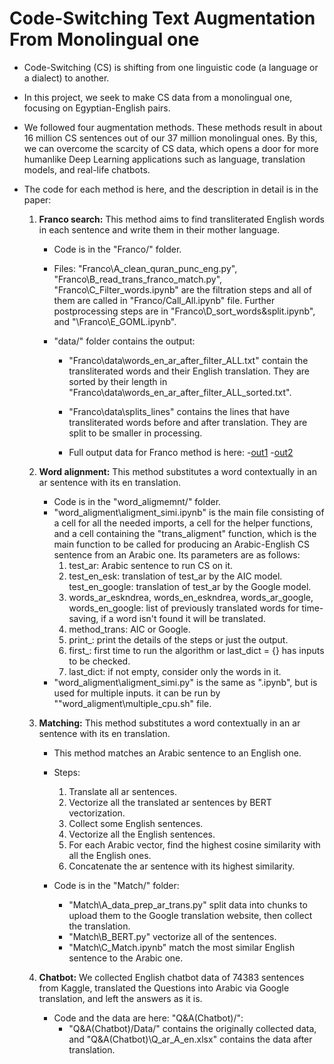 # Code-Switching Text Augmentation From Monolingual one
* Code-Switching (CS) is shifting from one linguistic code (a language or a dialect) to another.

* In this project, we seek to make CS data from a monolingual one, focusing on Egyptian-English pairs.

* We followed four augmentation methods. These methods result in about 16 million CS sentences out of our 37 million monolingual ones. By this, we can overcome the scarcity of CS data, which opens a door for more humanlike Deep Learning applications such as language, translation models, and real-life chatbots.


* The code for each method is here, and the description in detail is in the paper: 
  1. **Franco search:** This method aims to find transliterated English words in each sentence and write them in their mother language.

      * Code is in the "Franco/" folder. 

      * Files: "Franco\A_clean_quran_punc_eng.py", "Franco\B_read_trans_franco_match.py", "Franco\C_Filter_words.ipynb" are the filtration steps and all of them are called in "Franco/Call_All.ipynb" file. Further postprocessing steps are in "Franco\D_sort_words&split.ipynb", and "\Franco\E_GOML.ipynb".

      * "data/" folder contains the output:
        * "Franco\data\words_en_ar_after_filter_ALL.txt" contain the transliterated words and their English translation. They are sorted by their length in "Franco\data\words_en_ar_after_filter_ALL_sorted.txt". 
        
        * "Franco\data\splits_lines\" contains the lines that have transliterated words before and after translation. They are split to be smaller in processing.
    


        * Full output data for Franco method is here:
          -[out1](https://drive.google.com/file/d/1RgYQw2gQYKOyEDmoh7UxGXkObBH-5gTZ/view?usp=sharing)
          -[out2](https://drive.google.com/file/d/1cJEUIrGZorq_n_g05NRhBWGXrdywxLnQ/view?usp=sharing)







  2. **Word alignment:** This method substitutes a word contextually in an ar sentence with its en translation.
  
      * Code is in the "word_aligmemnt/" folder. 
      * "word_aligment\aligment_simi.ipynb" is the main file consisting of a cell for all the needed imports, a cell for the helper functions, and a cell containing the "trans_aligment" function, which is the main function to be called for producing an Arabic-English CS sentence from an Arabic one. Its parameters are as follows:
           1. test_ar: Arabic sentence to run CS on it.
           2. test_en_esk: translation of test_ar by the AIC model.
              test_en_google: translation of test_ar by the Google model.
           3. words_ar_eskndrea, words_en_eskndrea, words_ar_google, words_en_google: list of previously translated words for time-saving, if a word isn't found it will be translated. 
           4. method_trans: AIC or Google.
           5. print_: print the details of the steps or just the output.
           6. first_: first time to run the algorithm or last_dict = {} has inputs to be checked.
           7. last_dict: if not empty, consider only the words in it.
      * "word_aligment\aligment_simi.py" is the same as ".ipynb", but is used for multiple inputs. it can be run by ""word_aligment\multiple_cpu.sh" file.



  3. **Matching:** This method substitutes a word contextually in an ar sentence with its en translation.
  
      * This method matches an Arabic sentence to an English one.
      * Steps:
          1. Translate all ar sentences.
          2. Vectorize all the translated ar sentences by BERT vectorization.
          3. Collect some English sentences.
          4. Vectorize all the English sentences.
          5. For each Arabic vector, find the highest cosine similarity with all the English ones.
          6. Concatenate the ar sentence with its highest similarity.

      * Code is in the "Match/" folder:
        * "Match\A_data_prep_ar_trans.py" split data into chunks to upload them to the Google translation website, then collect the translation.
        * "Match\B_BERT.py" vectorize all of the sentences.
        * "Match\C_Match.ipynb" match the most similar English sentence to the Arabic one.

  4.  **Chatbot:** We collected English chatbot data of 74383 sentences from Kaggle, translated the Questions into Arabic via Google translation, and left the answers as it is.
      * Code and the data are here: "Q&A(Chatbot)/":
        * "Q&A(Chatbot)/Data/" contains the originally collected data, and "Q&A(Chatbot)\Q_ar_A_en.xlsx" contains the data after translation.
